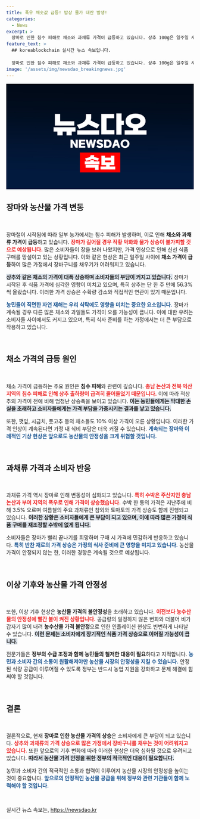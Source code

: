 ```yaml
---
title: 폭우 채솟값 급등! 밥상 물가 대란 발생!
categories:
  - News
excerpt: >
  장마로 인한 침수 피해로 채소와 과채류 가격이 급등하고 있습니다. 상추 100g은 일주일 새 56.3% 상승했고, 수박도 가격이 오르며 식탁 물가가 불안정해지고 있습니다. 소비자들의 부담이 커지는 상황, 장마가 지속되면 더 심각해질 우려가 있습니다.
feature_text: >
  ## koreablockchain 실시간 뉴스 속보입니다.

  장마로 인한 침수 피해로 채소와 과채류 가격이 급등하고 있습니다. 상추 100g은 일주일 새 56.3% 상승했고, 수박도 가격이 오르며 식탁 물가가 불안정해지고 있습니다. 소비자들의 부담이 커지는 상황, 장마가 지속되면 더 심각해질 우려가 있습니다.
image: '/assets/img/newsdao_breakingnews.jpg'
---
```


<p><img src="/assets/img/newsdao_breakingnews.jpg" alt="koreablockchain 속보" /></p>

<h2 data-ke-size="size26">장마와 농산물 가격 변동</h2>

<p data-ke-size="size16">&nbsp;</p>

<p>장마철이 시작됨에 따라 일부 농가에서는 침수 피해가 발생하며, 이로 인해 <strong>채소와 과채류 가격이 급등</strong>하고 있습니다. <b><span style="color: #ee2323;">장마가 길어질 경우 작황 악화와 물가 상승이 불가피할 것으로 예상됩니다.</span></b> 많은 소비자들이 장을 보러 나왔지만, 가격 인상으로 인해 신선 식품 구매를 망설이고 있는 상황입니다. 이와 같은 현상은 최근 일주일 사이에 <strong>채소 가격이 급등</strong>하여 많은 가정에서 장바구니를 채우기가 어려워지고 있습니다. </p>

<p><b><span style="background-color: #21538527;">상추와 같은 채소의 가격이 대폭 상승하며 소비자들의 부담이 커지고 있습니다.</span></b> 장마가 시작된 후 식품 가격에 심각한 영향이 미치고 있으며, 특히 상추는 단 한 주 만에 56.3%씩 올랐습니다. 이러한 가격 상승은 수확량 감소와 직접적인 연관이 있기 때문입니다.</p>

<p><b><span style="color: #1a5490;">농민들이 직면한 자연 재해는 우리 식탁에도 영향을 미치는 중요한 요소입니다.</span></b> 장마가 계속될 경우 다른 많은 채소와 과일들도 가격이 오를 가능성이 큽니다. 이에 대한 우려는 소비자들 사이에서도 커지고 있으며, 특히 식사 준비를 하는 가정에서는 더 큰 부담으로 작용하고 있습니다. </p>

<p data-ke-size="size16">&nbsp;</p>

<h2 data-ke-size="size26">채소 가격의 급등 원인</h2>

<p data-ke-size="size16">&nbsp;</p>

<p>채소 가격이 급등하는 주요 원인은 <strong>침수 피해</strong>와 관련이 깊습니다. <b><span style="color: #ee2323;">충남 논산과 전북 익산 지역의 침수 피해로 인해 상추 출하량이 급격히 줄어들었기 때문입니다.</span></b> 이에 따라 적상추의 가격이 전에 비해 엄청난 상승폭을 보이고 있습니다. <b><span style="background-color: #21538527;">이는 농민들에게는 막대한 손실을 초래하고 소비자들에게는 가격 부담을 가중시키는 결과를 낳고 있습니다.</span></b> </p>

<p>또한, 깻잎, 시금치, 풋고추 등의 채소들도 10% 이상 가격이 오른 상황입니다. 이러한 가격 인상이 계속된다면 가정 내 식비 부담은 더욱 커질 수 있습니다. <b><span style="color: #1a5490;">계속되는 장마와 이례적인 기상 현상은 앞으로도 농산물의 안정성을 크게 위협할 것입니다.</span></b> </p>

<p data-ke-size="size16">&nbsp;</p>

<h2 data-ke-size="size26">과채류 가격과 소비자 반응</h2>

<p data-ke-size="size16">&nbsp;</p>

<p>과채류 가격 역시 장마로 인해 변동성이 심화되고 있습니다. <b><span style="color: #ee2323;">특히 수박은 주산지인 충남 논산과 부여 지역의 폭우로 인해 가격이 상승했습니다.</span></b> 수박 한 통의 가격은 지난주에 비해 3.5% 오르며 여름철의 주요 과채류인 참외와 토마토의 가격 상승도 함께 진행되고 있습니다. <b><span style="background-color: #21538527;">이러한 상황은 소비자들에게 큰 부담이 되고 있으며, 이에 따라 많은 가정이 식품 구매를 재조정할 수밖에 없게 됩니다.</span></b> </p>

<p>소비자들은 장마가 빨리 끝나기를 희망하며 구매 시 가격에 민감하게 반응하고 있습니다. <b><span style="color: #1a5490;">특히 반찬 재료의 가격 상승은 가정의 식사 준비에 큰 영향을 미치고 있습니다.</span></b> 농산물 가격이 안정되지 않는 한, 이러한 경향은 계속될 것으로 예상됩니다.</p>

<p data-ke-size="size16">&nbsp;</p>

<h2 data-ke-size="size26">이상 기후와 농산물 가격 안정성</h2>

<p data-ke-size="size16">&nbsp;</p>

<p>또한, 이상 기후 현상은 <strong>농산물 가격의 불안정성</strong>을 초래하고 있습니다. <b><span style="color: #ee2323;">이전보다 농수산물의 안정성에 빨간 불이 켜진 상황입니다.</span></b> 공급량의 일정하지 않은 변화와 더불어 비가 갑자기 많이 내려 <strong>농수산물 가격 불안정</strong>으로 인한 인플레이션 현상도 빈번하게 나타날 수 있습니다. <b><span style="background-color: #21538527;">이런 문제는 소비자에게 장기적인 식품 가격 상승으로 이어질 가능성이 큽니다.</span></b> </p>

<p>전문가들은 <strong>정부의 수급 조정과 함께 농민들의 철저한 대응이 필요</strong>하다고 지적합니다. <b><span style="color: #1a5490;">농민과 소비자 간의 소통이 원활해져야만 농산물 시장의 안정성을 지킬 수 있습니다.</span></b> 안정된 식량 공급이 이루어질 수 있도록 정부는 반드시 농업 지원을 강화하고 문제 해결에 힘써야 할 것입니다.</p>

<p data-ke-size="size16">&nbsp;</p>

<h2 data-ke-size="size26">결론</h2>

<p data-ke-size="size16">&nbsp;</p>

<p>결론적으로, 현재 <strong>장마로 인한 농산물 가격의 상승</strong>은 소비자에게 큰 부담이 되고 있습니다. <b><span style="color: #ee2323;">상추와 과채류의 가격 상승으로 많은 가정에서 장바구니를 채우는 것이 어려워지고 있습니다.</span></b> 또한 앞으로의 기후 변화에 따라 이러한 현상은 더욱 심화될 것으로 우려되고 있습니다. <b><span style="background-color: #21538527;">따라서 농산물 가격 안정을 위한 정부의 적극적인 대응이 필요합니다.</span></b> </p>

<p>농민과 소비자 간의 적극적인 소통과 협력이 이루어져 농산물 시장의 안정성을 높이는 것이 중요합니다. <b><span style="color: #1a5490;">앞으로의 안정적인 농산물 공급을 위해 정부와 관련 기관들이 함께 노력해야 할 것입니다.</span></b></p>

<p data-ke-size="size16">&nbsp;</p>
실시간 뉴스 속보는, <a href="https://newsdao.kr" rel="dofollow">https://newsdao.kr</a>


